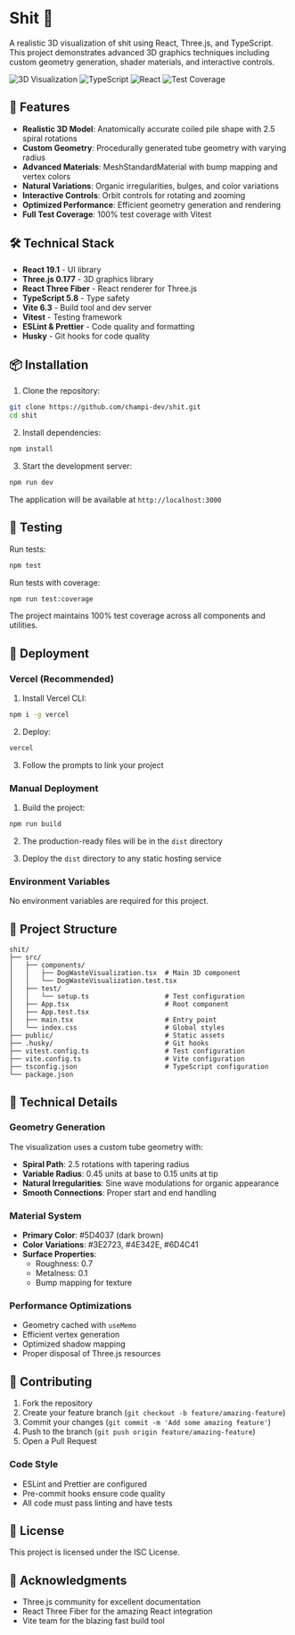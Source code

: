 # Shit 💩

A realistic 3D visualization of shit using React, Three.js, and TypeScript. This project demonstrates advanced 3D graphics techniques including custom geometry generation, shader materials, and interactive controls.

![3D Visualization](https://img.shields.io/badge/3D-Three.js-black)
![TypeScript](https://img.shields.io/badge/TypeScript-5.8-blue)
![React](https://img.shields.io/badge/React-19.1-61DAFB)
![Test Coverage](https://img.shields.io/badge/coverage-100%25-brightgreen)

## 🚀 Features

- **Realistic 3D Model**: Anatomically accurate coiled pile shape with 2.5 spiral rotations
- **Custom Geometry**: Procedurally generated tube geometry with varying radius
- **Advanced Materials**: MeshStandardMaterial with bump mapping and vertex colors
- **Natural Variations**: Organic irregularities, bulges, and color variations
- **Interactive Controls**: Orbit controls for rotating and zooming
- **Optimized Performance**: Efficient geometry generation and rendering
- **Full Test Coverage**: 100% test coverage with Vitest

## 🛠️ Technical Stack

- **React 19.1** - UI library
- **Three.js 0.177** - 3D graphics library
- **React Three Fiber** - React renderer for Three.js
- **TypeScript 5.8** - Type safety
- **Vite 6.3** - Build tool and dev server
- **Vitest** - Testing framework
- **ESLint & Prettier** - Code quality and formatting
- **Husky** - Git hooks for code quality

## 📦 Installation

1. Clone the repository:

```bash
git clone https://github.com/champi-dev/shit.git
cd shit
```

2. Install dependencies:

```bash
npm install
```

3. Start the development server:

```bash
npm run dev
```

The application will be available at `http://localhost:3000`

## 🧪 Testing

Run tests:

```bash
npm test
```

Run tests with coverage:

```bash
npm run test:coverage
```

The project maintains 100% test coverage across all components and utilities.

## 🚀 Deployment

### Vercel (Recommended)

1. Install Vercel CLI:

```bash
npm i -g vercel
```

2. Deploy:

```bash
vercel
```

3. Follow the prompts to link your project

### Manual Deployment

1. Build the project:

```bash
npm run build
```

2. The production-ready files will be in the `dist` directory

3. Deploy the `dist` directory to any static hosting service

### Environment Variables

No environment variables are required for this project.

## 📁 Project Structure

```
shit/
├── src/
│   ├── components/
│   │   ├── DogWasteVisualization.tsx  # Main 3D component
│   │   └── DogWasteVisualization.test.tsx
│   ├── test/
│   │   └── setup.ts                   # Test configuration
│   ├── App.tsx                        # Root component
│   ├── App.test.tsx
│   ├── main.tsx                       # Entry point
│   └── index.css                      # Global styles
├── public/                            # Static assets
├── .husky/                            # Git hooks
├── vitest.config.ts                   # Test configuration
├── vite.config.ts                     # Vite configuration
├── tsconfig.json                      # TypeScript configuration
└── package.json
```

## 🎨 Technical Details

### Geometry Generation

The visualization uses a custom tube geometry with:

- **Spiral Path**: 2.5 rotations with tapering radius
- **Variable Radius**: 0.45 units at base to 0.15 units at tip
- **Natural Irregularities**: Sine wave modulations for organic appearance
- **Smooth Connections**: Proper start and end handling

### Material System

- **Primary Color**: #5D4037 (dark brown)
- **Color Variations**: #3E2723, #4E342E, #6D4C41
- **Surface Properties**:
  - Roughness: 0.7
  - Metalness: 0.1
  - Bump mapping for texture

### Performance Optimizations

- Geometry cached with `useMemo`
- Efficient vertex generation
- Optimized shadow mapping
- Proper disposal of Three.js resources

## 🤝 Contributing

1. Fork the repository
2. Create your feature branch (`git checkout -b feature/amazing-feature`)
3. Commit your changes (`git commit -m 'Add some amazing feature'`)
4. Push to the branch (`git push origin feature/amazing-feature`)
5. Open a Pull Request

### Code Style

- ESLint and Prettier are configured
- Pre-commit hooks ensure code quality
- All code must pass linting and have tests

## 📄 License

This project is licensed under the ISC License.

## 🙏 Acknowledgments

- Three.js community for excellent documentation
- React Three Fiber for the amazing React integration
- Vite team for the blazing fast build tool
